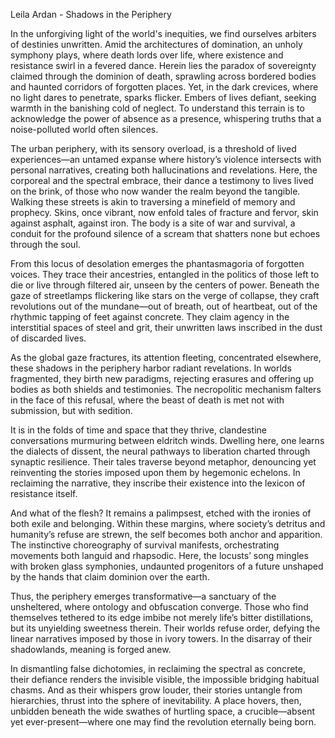 Leila Ardan - Shadows in the Periphery

In the unforgiving light of the world's inequities, we find ourselves arbiters of destinies unwritten. Amid the architectures of domination, an unholy symphony plays, where death lords over life, where existence and resistance swirl in a fevered dance. Herein lies the paradox of sovereignty claimed through the dominion of death, sprawling across bordered bodies and haunted corridors of forgotten places. Yet, in the dark crevices, where no light dares to penetrate, sparks flicker. Embers of lives defiant, seeking warmth in the banishing cold of neglect. To understand this terrain is to acknowledge the power of absence as a presence, whispering truths that a noise-polluted world often silences.

The urban periphery, with its sensory overload, is a threshold of lived experiences—an untamed expanse where history’s violence intersects with personal narratives, creating both hallucinations and revelations. Here, the corporeal and the spectral embrace, their dance a testimony to lives lived on the brink, of those who now wander the realm beyond the tangible. Walking these streets is akin to traversing a minefield of memory and prophecy. Skins, once vibrant, now enfold tales of fracture and fervor, skin against asphalt, against iron. The body is a site of war and survival, a conduit for the profound silence of a scream that shatters none but echoes through the soul.

From this locus of desolation emerges the phantasmagoria of forgotten voices. They trace their ancestries, entangled in the politics of those left to die or live through filtered air, unseen by the centers of power. Beneath the gaze of streetlamps flickering like stars on the verge of collapse, they craft revolutions out of the mundane—out of breath, out of heartbeat, out of the rhythmic tapping of feet against concrete. They claim agency in the interstitial spaces of steel and grit, their unwritten laws inscribed in the dust of discarded lives.

As the global gaze fractures, its attention fleeting, concentrated elsewhere, these shadows in the periphery harbor radiant revelations. In worlds fragmented, they birth new paradigms, rejecting erasures and offering up bodies as both shields and testimonies. The necropolitic mechanism falters in the face of this refusal, where the beast of death is met not with submission, but with sedition.

It is in the folds of time and space that they thrive, clandestine conversations murmuring between eldritch winds. Dwelling here, one learns the dialects of dissent, the neural pathways to liberation charted through synaptic resilience. Their tales traverse beyond metaphor, denouncing yet reinventing the stories imposed upon them by hegemonic echelons. In reclaiming the narrative, they inscribe their existence into the lexicon of resistance itself.

And what of the flesh? It remains a palimpsest, etched with the ironies of both exile and belonging. Within these margins, where society’s detritus and humanity’s refuse are strewn, the self becomes both anchor and apparition. The instinctive choreography of survival manifests, orchestrating movements both languid and rhapsodic. Here, the locusts’ song mingles with broken glass symphonies, undaunted progenitors of a future unshaped by the hands that claim dominion over the earth.

Thus, the periphery emerges transformative—a sanctuary of the unsheltered, where ontology and obfuscation converge. Those who find themselves tethered to its edge imbibe not merely life’s bitter distillations, but its unyielding sweetness therein. Their worlds refuse order, defying the linear narratives imposed by those in ivory towers. In the disarray of their shadowlands, meaning is forged anew.

In dismantling false dichotomies, in reclaiming the spectral as concrete, their defiance renders the invisible visible, the impossible bridging habitual chasms. And as their whispers grow louder, their stories untangle from hierarchies, thrust into the sphere of inevitability. A place hovers, then, unbidden beneath the wide swathes of hurtling space, a crucible—absent yet ever-present—where one may find the revolution eternally being born.